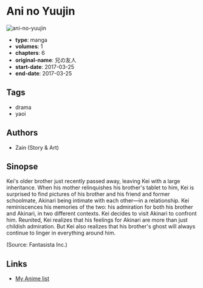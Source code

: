 # Ani no Yuujin

![ani-no-yuujin](https://cdn.myanimelist.net/images/manga/1/245802.jpg)

-   **type**: manga
-   **volumes**: 1
-   **chapters**: 6
-   **original-name**: 兄の友人
-   **start-date**: 2017-03-25
-   **end-date**: 2017-03-25

## Tags

-   drama
-   yaoi

## Authors

-   Zain (Story & Art)

## Sinopse

Kei's older brother just recently passed away, leaving Kei with a large inheritance. When his mother relinquishes his brother's tablet to him, Kei is surprised to find pictures of his brother and his friend and former schoolmate, Akinari being intimate with each other—in a relationship. Kei reminiscences his memories of the two: his admiration for both his brother and Akinari, in two different contexts. Kei decides to visit Akinari to confront him. Reunited, Kei realizes that his feelings for Akinari are more than just childish admiration. But Kei also realizes that his brother's ghost will always continue to linger in everything around him.

(Source: Fantasista Inc.)

## Links

-   [My Anime list](https://myanimelist.net/manga/133886/Ani_no_Yuujin)
